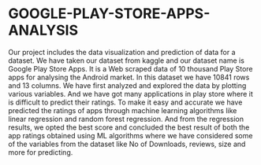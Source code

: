 # GOOGLE-PLAY-STORE-APPS-ANALYSIS
Our project includes the data visualization and prediction of data for a dataset. We have taken our dataset from kaggle and our dataset name is Google Play Store Apps. It is a Web scraped data of 10 thousand Play Store apps for analysing the Android market. In this dataset we have 10841 rows and 13 columns. We have first analyzed and explored the data by plotting various variables. And we have got many applications in play store where it is difficult to predict their ratings. To make it easy and accurate we have predicted the ratings of apps through machine learning algorithms like linear regression and random forest regression. And from the regression results, we opted the best score and concluded the best result of both the app ratings obtained using ML algorithms where we have considered some of the variables from the dataset like No of Downloads, reviews, size and more for predicting.
